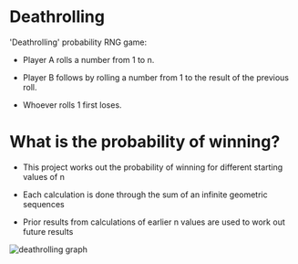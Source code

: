 # Deathrolling

'Deathrolling' probability RNG game: 

- Player A rolls a number from 1 to n. 

- Player B follows by rolling a number from 1 to the result of the previous roll. 

- Whoever rolls 1 first loses. 

# What is the probability of winning?

- This project works out the probability of winning for different starting values of n

- Each calculation is done through the sum of an infinite geometric sequences

- Prior results from calculations of earlier n values are used to work out future results

![deathrolling graph](https://i.imgur.com/gbQz2Xq.png)

